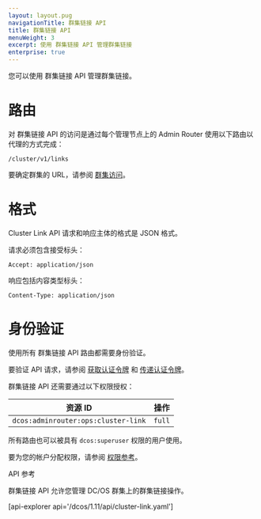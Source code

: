 ```yaml
---
layout: layout.pug
navigationTitle: 群集链接 API
title: 群集链接 API
menuWeight: 3
excerpt: 使用 群集链接 API 管理群集链接
enterprise: true
---
```


您可以使用 群集链接 API 管理群集链接。

# 路由

对 群集链接 API 的访问是通过每个管理节点上的 Admin Router 使用以下路由以代理的方式完成：

```
/cluster/v1/links
```

要确定群集的 URL，请参阅 [群集访问](/dcos/cn/1.11/api/access/)。

# 格式

Cluster Link API 请求和响应主体的格式是 JSON 格式。

请求必须包含接受标头：

```
Accept: application/json
```

响应包括内容类型标头：

```
Content-Type: application/json
```

# 身份验证

使用所有 群集链接 API 路由都需要身份验证。

要验证 API 请求，请参阅 [获取认证令牌](/dcos/cn/1.11/security/ent/iam-api/#obtaining-an-authentication-token) 和 [传递认证令牌](/dcos/cn/1.11/security/ent/iam-api/#passing-an-authentication-token)。

群集链接 API 还需要通过以下权限授权：

| 资源 ID | 操作 |
|-------------|--------|
| `dcos:adminrouter:ops:cluster-link` | `full` |

所有路由也可以被具有 `dcos:superuser` 权限的用户使用。

要为您的帐户分配权限，请参阅 [权限参考](/dcos/cn/1.11/security/ent/perms-reference/)。


API 参考

群集链接 API 允许您管理 DC/OS 群集上的群集链接操作。

[api-explorer api='/dcos/1.11/api/cluster-link.yaml']
